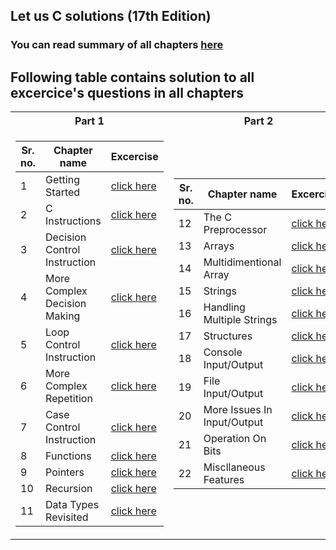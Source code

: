 ## Let us C solutions (17th Edition)

### You can read summary of all chapters [here](https://amit-c-ai.github.io/C-solutions/) 

## Following table contains solution to all excercice's questions in all chapters

<table>
<tr><th>Part 1</th><th>Part 2</th></tr>
<tr><td>

|Sr. no.| Chapter name | Excercise |
|--|--|--|
|1| Getting Started | [click here](https://github.com/amit-c-ai/C/tree/main/Excercise/chapter1) |
|2| C Instructions | [click here](https://github.com/amit-c-ai/C/tree/main/Excercise/chapter2) |
|3| Decision Control Instruction | [click here](https://github.com/amit-c-ai/C/tree/main/Excercise/chapter3) |
|4| More Complex Decision Making | [click here](https://github.com/amit-c-ai/C/tree/main/Excercise/chapter4) |
|5| Loop Control Instruction | [click here](https://github.com/amit-c-ai/C/tree/main/Excercise/chapter5) |
|6| More Complex Repetition | [click here](https://github.com/amit-c-ai/C/tree/main/Excercise/chapter6) |
|7| Case Control Instruction | [click here](https://github.com/amit-c-ai/C/tree/main/Excercise/chapter7) |
|8| Functions | [click here](https://github.com/amit-c-ai/C/tree/main/Excercise/chapter8) |
|9| Pointers | [click here](https://github.com/amit-c-ai/C/tree/main/Excercise/chapter9) |
|10| Recursion | [click here](https://github.com/amit-c-ai/C/tree/main/Excercise/chapter10) |
|11| Data Types Revisited | [click here](https://github.com/amit-c-ai/C/tree/main/Excercise/chapter11) |

</td><td>

|Sr. no.| Chapter name | Excercise | 
|--|--|--|
|12| The C Preprocessor | [click here](https://github.com/amit-c-ai/C/tree/main/Excercise/chapter12) |
|13| Arrays | [click here](https://github.com/amit-c-ai/C/tree/main/Excercise/chapter13) |
|14| Multidimentional Array | [click here](https://github.com/amit-c-ai/C/tree/main/Excercise/chapter14) |
|15| Strings | [click here](https://github.com/amit-c-ai/C/tree/main/Excercise/chapter15) |
|16| Handling Multiple Strings | [click here](https://github.com/amit-c-ai/C/tree/main/Excercise/chapter16) |
|17| Structures | [click here](https://github.com/amit-c-ai/C/tree/main/Excercise/chapter17) |
|18| Console Input/Output | [click here](https://github.com/amit-c-ai/C/tree/main/Excercise/chapter18) |
|19| File Input/Output | [click here](https://github.com/amit-c-ai/C/tree/main/Excercise/chapter19) |
|20| More Issues In Input/Output | [click here](https://github.com/amit-c-ai/C/tree/main/Excercise/chapter20) |
|21| Operation On Bits | [click here](https://github.com/amit-c-ai/C/tree/main/Excercise/chapter21) |
|22| Miscllaneous Features | [click here](https://github.com/amit-c-ai/C/tree/main/Excercise/chapter22) |

</td></tr> </table>
